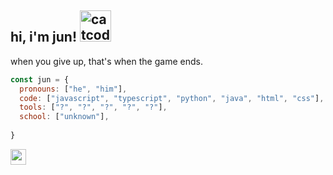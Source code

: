 <h2> hi, i'm jun! <img alt="catcode" src="https://camo.githubusercontent.com/0df1c27a194a654fe3b03c9dfe318fb0c9a62e994ed1042e611408aa3f4fa3f6/68747470733a2f2f6d656469612e67697068792e636f6d2f6d656469612f6d47634e6a736657416a593541455a4e77362f67697068792e676966" width='50'> </h2>

when you give up, that's when the game ends.

```javascript
const jun = {
  pronouns: ["he", "him"],
  code: ["javascript", "typescript", "python", "java", "html", "css"],
  tools: ["?", "?", "?", "?", "?"],
  school: ["unknown"],
  
}

```


<p><a href="https://twitter.com/jun_sm04"><img src="https://img.shields.io/badge/twitter-%231DA1F2.svg?&style=for-the-badge&logo=twitter&logoColor=white" height=25></a> 
